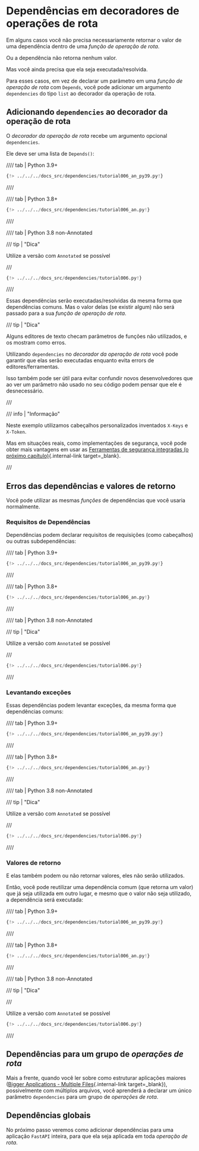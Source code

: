 # Dependências em decoradores de operações de rota

Em alguns casos você não precisa necessariamente retornar o valor de uma dependência dentro de uma *função de operação de rota*.

Ou a dependência não retorna nenhum valor.

Mas você ainda precisa que ela seja executada/resolvida.

Para esses casos, em vez de declarar um parâmetro em uma *função de operação de rota* com `Depends`, você pode adicionar um argumento `dependencies` do tipo `list` ao decorador da operação de rota.

## Adicionando `dependencies` ao decorador da operação de rota

O *decorador da operação de rota* recebe um argumento opcional `dependencies`.

Ele deve ser uma lista de `Depends()`:

//// tab | Python 3.9+

```Python hl_lines="19"
{!> ../../../docs_src/dependencies/tutorial006_an_py39.py!}
```

////

//// tab | Python 3.8+

```Python hl_lines="18"
{!> ../../../docs_src/dependencies/tutorial006_an.py!}
```

////

//// tab | Python 3.8 non-Annotated

/// tip | "Dica"

Utilize a versão com `Annotated` se possível

///

```Python hl_lines="17"
{!> ../../../docs_src/dependencies/tutorial006.py!}
```

////

Essas dependências serão executadas/resolvidas da mesma forma que dependências comuns. Mas o valor delas (se existir algum) não será passado para a sua *função de operação de rota*.

/// tip | "Dica"

Alguns editores de texto checam parâmetros de funções não utilizados, e os mostram como erros.

Utilizando `dependencies` no *decorador da operação de rota* você pode garantir que elas serão executadas enquanto evita errors de editores/ferramentas.

Isso também pode ser útil para evitar confundir novos desenvolvedores que ao ver um parâmetro não usado no seu código podem pensar que ele é desnecessário.

///

/// info | "Informação"

Neste exemplo utilizamos cabeçalhos personalizados inventados `X-Keys` e `X-Token`.

Mas em situações reais, como implementações de segurança, você pode obter mais vantagens em usar as [Ferramentas de segurança integradas (o próximo capítulo)](../security/index.md){.internal-link target=_blank}.

///

## Erros das dependências e valores de retorno

Você pode utilizar as mesmas *funções* de dependências que você usaria normalmente.

### Requisitos de Dependências

Dependências podem declarar requisitos de requisições (como cabeçalhos) ou outras subdependências:

//// tab | Python 3.9+

```Python hl_lines="8  13"
{!> ../../../docs_src/dependencies/tutorial006_an_py39.py!}
```

////

//// tab | Python 3.8+

```Python hl_lines="7  12"
{!> ../../../docs_src/dependencies/tutorial006_an.py!}
```

////

//// tab | Python 3.8 non-Annotated

/// tip | "Dica"

Utilize a versão com `Annotated` se possível

///

```Python hl_lines="6  11"
{!> ../../../docs_src/dependencies/tutorial006.py!}
```

////

### Levantando exceções

Essas dependências podem levantar exceções, da mesma forma que dependências comuns:

//// tab | Python 3.9+

```Python hl_lines="10  15"
{!> ../../../docs_src/dependencies/tutorial006_an_py39.py!}
```

////

//// tab | Python 3.8+

```Python hl_lines="9  14"
{!> ../../../docs_src/dependencies/tutorial006_an.py!}
```

////

//// tab | Python 3.8 non-Annotated

/// tip | "Dica"

Utilize a versão com `Annotated` se possível

///

```Python hl_lines="8  13"
{!> ../../../docs_src/dependencies/tutorial006.py!}
```

////

### Valores de retorno

E elas também podem ou não retornar valores, eles não serão utilizados.

Então, você pode reutilizar uma dependência comum (que retorna um valor) que já seja utilizada em outro lugar, e mesmo que o valor não seja utilizado, a dependência será executada:

//// tab | Python 3.9+

```Python hl_lines="11  16"
{!> ../../../docs_src/dependencies/tutorial006_an_py39.py!}
```

////

//// tab | Python 3.8+

```Python hl_lines="10  15"
{!> ../../../docs_src/dependencies/tutorial006_an.py!}
```

////

//// tab | Python 3.8 non-Annotated

/// tip | "Dica"



///

   Utilize a versão com `Annotated` se possível

```Python hl_lines="9  14"
{!> ../../../docs_src/dependencies/tutorial006.py!}
```

////

## Dependências para um grupo de *operações de rota*

Mais a frente, quando você ler sobre como estruturar aplicações maiores ([Bigger Applications - Multiple Files](../../tutorial/bigger-applications.md){.internal-link target=_blank}), possivelmente com múltiplos arquivos, você aprenderá a declarar um único parâmetro `dependencies` para um grupo de *operações de rota*.

## Dependências globais

No próximo passo veremos como adicionar dependências para uma aplicação `FastAPI` inteira, para que ela seja aplicada em toda *operação de rota*.
